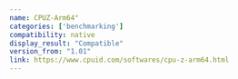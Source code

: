 ```yaml
---
name: CPUZ-Arm64"
categories: ['benchmarking']
compatibility: native
display_result: "Compatible"
version_from: "1.01"
link: https://www.cpuid.com/softwares/cpu-z-arm64.html
---
```

